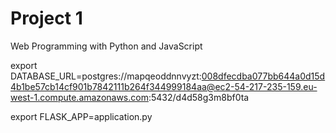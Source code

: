 # Project 1

Web Programming with Python and JavaScript

export DATABASE_URL=postgres://mapqeoddnnvyzt:008dfecdba077bb644a0d15d4b1be57cb14cf901b7842111b264f344999184aa@ec2-54-217-235-159.eu-west-1.compute.amazonaws.com:5432/d4d58g3m8bf0ta

export FLASK_APP=application.py

